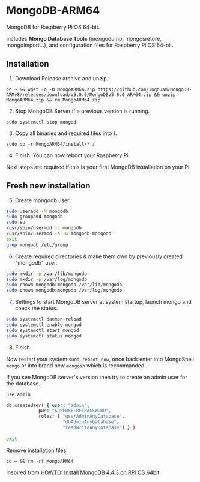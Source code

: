 # MongoDB-ARM64
MongoDB for Raspberry Pi OS 64-bit.

Includes **Mongo Database Tools** (mongodump, mongosretore, mongoimport...),
and configuration files for Raspberry Pi OS 64-bit.

## Installation
1. Download Release archive and unzip.

`cd ~ && wget -q -O MongoARM64.zip https://github.com/Inqnuam/MongoDB-ARMv8/releases/download/v5.0.0/MongoDBv5.0.0_ARM64.zip && unzip MongoARM64.zip && rm MongoARM64.zip`

2. Stop MongoDB Server if a previous version is running.

`sudo systemctl stop mongod`

3. Copy all binaries and required files into **/**.

`sudo cp -r MongoARM64/install/* /`

4. Finish. You can now reboot your Raspberry Pi.

Next steps are required if this is your first MongoDB installation on your Pi.

## Fresh new installation

5. Create mongodb user.
```bash
sudo useradd -M mongodb
sudo groupadd mongodb
sudo su
/usr/sbin/usermod -L mongodb
/usr/sbin/usermod -a -G mongodb mongodb
exit
grep mongodb /etc/group
```
6. Create required directories & make them own by previously created "mongodb" user.
```bash
sudo mkdir -p /var/lib/mongodb
sudo mkdir -p /var/log/mongodb
sudo chown mongodb:mongodb /var/lib/mongodb
sudo chown mongodb:mongodb /var/log/mongodb
```
7. Settings to start MongoDB server at system startup, launch mongo and check the status.
```bash
sudo systemctl daemon-reload
sudo systemctl enable mongod
sudo systemctl start mongod
sudo systemctl status mongod
```
8. Finish.

Now restart your system `sudo reboot now`, once back enter into MongoShell `mongo` or into brand new `mongosh` which is recommanded.

If you see MongoDB server's version then try to create an admin user for the database.
```bash
use admin

db.createUser( { user: "admin",
            pwd: "SUPERSECRETPASSWORD",
            roles: [ "userAdminAnyDatabase",
                     "dbAdminAnyDatabase",
                     "readWriteAnyDatabase"] } )
                     
exit
```
Remove installation files

`cd ~ && rm -rf MongoARM64`

Inspired from [HOWTO: Install MongoDB 4.4.3 on RPi OS 64bit](https://www.raspberrypi.org/forums/viewtopic.php?t=300028)
